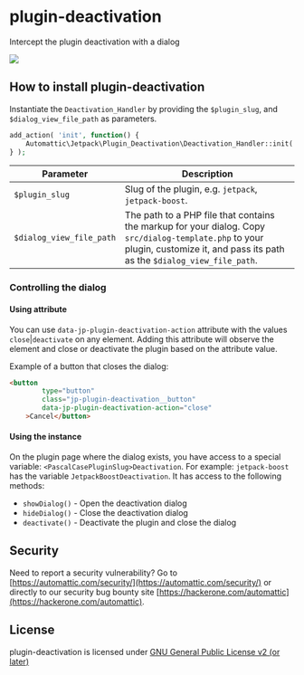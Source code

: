 # plugin-deactivation

Intercept the plugin deactivation with a dialog

![](https://d.pr/i/EJcfWh+)

## How to install plugin-deactivation

Instantiate the `Deactivation_Handler` by providing the `$plugin_slug`, and `$dialog_view_file_path` as parameters.

```PHP
add_action( 'init', function() {
	Automattic\Jetpack\Plugin_Deactivation\Deactivation_Handler::init( $plugin_slug, $dialog_view_file_path );
} );
```


| Parameter                 | Description                                                                                                                                                                        |
|--------------------------|------------------------------------------------------------------------------------------------------------------------------------------------------------------------------------|
| `$plugin_slug`           | Slug of the plugin, e.g. `jetpack`, `jetpack-boost`.                                                                                                                               |
| `$dialog_view_file_path` | The path to a PHP file that contains the markup for your dialog.  Copy `src/dialog-template.php` to your plugin, customize it, and  pass its path as the `$dialog_view_file_path`. |

### Controlling the dialog

#### Using attribute
You can use `data-jp-plugin-deactivation-action` attribute with the values `close`|`deactivate` on any element. Adding this attribute will observe the element and
close or deactivate the plugin based on the attribute value.

Example of a button that closes the dialog:

```HTML
<button 
		type="button"
		class="jp-plugin-deactivation__button"
		data-jp-plugin-deactivation-action="close"
	>Cancel</button>
```

#### Using the instance

On the plugin page where the dialog exists, you have access to a special variable: `<PascalCasePluginSlug>Deactivation`. For example: `jetpack-boost` has the variable `JetpackBoostDeactivation`. It has access to the following methods:

- `showDialog()` - Open the deactivation dialog
- `hideDialog()` - Close the deactivation dialog
- `deactivate()` - Deactivate the plugin and close the dialog


## Security

Need to report a security vulnerability? Go to [https://automattic.com/security/](https://automattic.com/security/) or directly to our security bug bounty site [https://hackerone.com/automattic](https://hackerone.com/automattic).

## License

plugin-deactivation is licensed under [GNU General Public License v2 (or later)](./LICENSE.txt)

